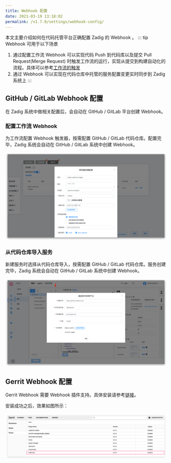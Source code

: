 ```yaml
---
title: Webhook 配置
date: 2021-03-19 13:18:02
permalink: /v1.7.0/settings/webhook-config/
---
```


本文主要介绍如何在代码托管平台正确配置 Zadig 的 Webhook 。
::: tip Webhook 可用于以下场景
1. 通过配置工作流 Webhook 可以实现代码 Push 到代码库以及提交 Pull Request(Merge Request) 时触发工作流的运行，实现从提交到构建自动化的流程。具体可以参考[工作流的触发](/v1.7.0/workflow/trigger/)<br>
2. 通过 Webhook 可以实现在代码仓库中托管的服务配置变更实时同步到 Zadig 系统上
:::

## GitHub / GitLab Webhook 配置

在 Zadig 系统中做相关配置后，会自动在 GitHub / GitLab 平台创建 Webhook。

### 配置工作流 Webhook

为工作流配置 Webhook 触发器，按需配置 GitHub / GitLab 代码仓库。配置完毕，Zadig 系统会自动在  GitHub / GitLab 系统中创建 Webhook。

![Webhook 配置](./_images/set_webhook_for_gitlab.png)

### 从代码仓库导入服务

新建服务时选择从代码仓库导入，按需配置 GitHub / GitLab 代码仓库。服务创建完毕，Zadig 系统会自动在 GitHub / GitLab 系统中创建 Webhook。

![Webhook 配置](./_images/set_webhook_for_gitlab_1.png)

## Gerrit Webhook 配置

Gerrit Webhook 需要 Webhook 插件支持。具体安装请参考[链接](https://gerrit-review.googlesource.com/Documentation/config-plugins.html#installation)。

安装成功之后，效果如图所示：

![workflow](./_images/gerrit_webhook_plugin.png)